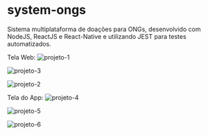 # system-ongs
Sistema multiplataforma de doações para ONGs, desenvolvido com NodeJS, ReactJS e React-Native e utilizando JEST para testes automatizados.

Tela Web:
![projeto-1](https://user-images.githubusercontent.com/55992886/89660322-93db9200-d8a7-11ea-9b37-db00c330d6da.jpg)

![projeto-3](https://user-images.githubusercontent.com/55992886/89660391-ae157000-d8a7-11ea-9d57-1fa392eb748b.jpg)

![projeto-2](https://user-images.githubusercontent.com/55992886/89660371-a48c0800-d8a7-11ea-8fb0-c23d33c3ed08.jpg)

Tela do App:
![projeto-4](https://user-images.githubusercontent.com/55992886/89660509-d00ef280-d8a7-11ea-80de-eb1a3ccffe6b.jpg)

![projeto-5](https://user-images.githubusercontent.com/55992886/89660520-d4d3a680-d8a7-11ea-87fc-3c15331c259b.jpg)

![projeto-6](https://user-images.githubusercontent.com/55992886/89660531-d8ffc400-d8a7-11ea-91ff-0ec85976c11d.jpg)

